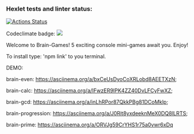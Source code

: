 ### Hexlet tests and linter status:
[![Actions Status](https://github.com/RockForr/frontend-project-44/actions/workflows/hexlet-check.yml/badge.svg)](https://github.com/RockForr/frontend-project-44/actions)

Codeclimate badge:
    <a href="https://codeclimate.com/github/RockForr/frontend-project-44/maintainability"><img src="https://api.codeclimate.com/v1/badges/cce2e9fa475cd23b81e2/maintainability" /></a>

Welcome to Brain-Games!
5 exciting console mini-games await you.
Enjoy!

To install type: 'npm link' to you terminal.

DEMO:

brain-even:
    https://asciinema.org/a/bxCeUsDyoCoXRLobd8AEETXzN;

brain-calc:
    https://asciinema.org/a/IFwzER9lPK4ZZ40DvLFCyFwXZ;

brain-gcd:
    https://asciinema.org/a/inLhRPor87QkkPBg81DCoMklp;

brain-progression:
    https://asciinema.org/a/J0Rit8yxdeeknMeX0DQ8lLRTS;

brain-prime:
    https://asciinema.org/a/ORVJg59CrYHS1r75a0vwr6xDq